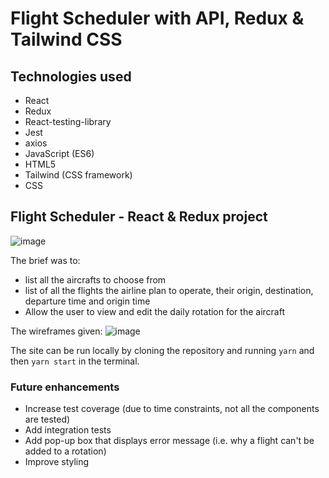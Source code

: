 # Flight Scheduler with API, Redux & Tailwind CSS



## Technologies used
* React
* Redux
* React-testing-library
* Jest
* axios
* JavaScript (ES6)
* HTML5
* Tailwind (CSS framework)
* CSS

## Flight Scheduler - React & Redux project

![image](https://user-images.githubusercontent.com/47919053/107528737-11af8b80-6bb2-11eb-956f-5e8a0b8d6a7e.png)


The brief was to:
* list all the aircrafts to choose from
* list of all the flights the airline plan to operate, their origin, destination, departure time and origin time
* Allow the user to view and edit the daily rotation for the aircraft

The wireframes given: 
![image](https://user-images.githubusercontent.com/47919053/107529269-9b5f5900-6bb2-11eb-909a-014a4b4b4045.png)



The site can be run locally by cloning the repository and running ```yarn``` and then ```yarn start``` in the terminal.

### Future enhancements
* Increase test coverage (due to time constraints, not all the components are tested)
* Add integration tests
* Add pop-up box that displays error message (i.e. why a flight can't be added to a rotation)
* Improve styling

